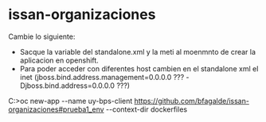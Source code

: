 # issan-organizaciones
Cambie lo siguiente:
* Sacque la variable del standalone.xml y la meti al moenmnto de crear la aplicacion en openshift.
* Para poder acceder con diferentes host cambien en el standalone xml el inet (jboss.bind.address.management=0.0.0.0 ??? -Djboss.bind.address=0.0.0.0 ???)

C:\>oc new-app --name uy-bps-client https://github.com/bfagalde/issan-organizaciones#prueba1_env --context-dir dockerfiles
